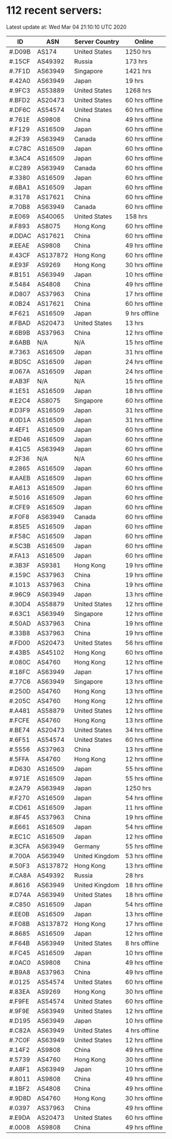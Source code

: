 # 112 recent servers:

Latest update at: Wed Mar 04 21:10:10 UTC 2020

| ID | ASN | Server Country | Online |
| -- | --- | -------------- | ------ |
| #.D09B | AS174 | United States | 1250 hrs |
| #.15CF | AS49392 | Russia | 173 hrs |
| #.7F1D | AS63949 | Singapore | 1421 hrs |
| #.42A0 | AS63949 | Japan | 19 hrs |
| #.9FC3 | AS53889 | United States | 1268 hrs |
| #.BFD2 | AS20473 | United States | 60 hrs offline |
| #.DF6C | AS54574 | United States | 60 hrs offline |
| #.761E | AS9808 | China | 49 hrs offline |
| #.F129 | AS16509 | Japan | 60 hrs offline |
| #.2F39 | AS63949 | Canada | 60 hrs offline |
| #.C78C | AS16509 | Japan | 60 hrs offline |
| #.3AC4 | AS16509 | Japan | 60 hrs offline |
| #.C289 | AS63949 | Canada | 60 hrs offline |
| #.3380 | AS16509 | Japan | 60 hrs offline |
| #.6BA1 | AS16509 | Japan | 60 hrs offline |
| #.3178 | AS17621 | China | 60 hrs offline |
| #.70B8 | AS63949 | Canada | 60 hrs offline |
| #.E069 | AS40065 | United States | 158 hrs |
| #.F893 | AS8075 | Hong Kong | 60 hrs offline |
| #.DDAC | AS17621 | China | 60 hrs offline |
| #.EEAE | AS9808 | China | 49 hrs offline |
| #.43CF | AS137872 | Hong Kong | 60 hrs offline |
| #.E93F | AS9269 | Hong Kong | 30 hrs offline |
| #.B151 | AS63949 | Japan | 10 hrs offline |
| #.5484 | AS4808 | China | 49 hrs offline |
| #.D807 | AS37963 | China | 17 hrs offline |
| #.0B24 | AS17621 | China | 60 hrs offline |
| #.F621 | AS16509 | Japan | 9 hrs offline |
| #.FBAD | AS20473 | United States | 13 hrs |
| #.6B9B | AS37963 | China | 12 hrs offline |
| #.6ABB | N/A | N/A | 15 hrs offline |
| #.7363 | AS16509 | Japan | 31 hrs offline |
| #.BD5C | AS16509 | Japan | 24 hrs offline |
| #.067A | AS16509 | Japan | 24 hrs offline |
| #.AB3F | N/A | N/A | 15 hrs offline |
| #.1E51 | AS16509 | Japan | 18 hrs offline |
| #.E2C4 | AS8075 | Singapore | 60 hrs offline |
| #.D3F9 | AS16509 | Japan | 31 hrs offline |
| #.0D1A | AS16509 | Japan | 31 hrs offline |
| #.4EF1 | AS16509 | Japan | 60 hrs offline |
| #.ED46 | AS16509 | Japan | 60 hrs offline |
| #.41C5 | AS63949 | Japan | 60 hrs offline |
| #.2F36 | N/A | N/A | 60 hrs offline |
| #.2865 | AS16509 | Japan | 60 hrs offline |
| #.AAEB | AS16509 | Japan | 60 hrs offline |
| #.A613 | AS16509 | Japan | 60 hrs offline |
| #.5016 | AS16509 | Japan | 60 hrs offline |
| #.CFE9 | AS16509 | Japan | 60 hrs offline |
| #.F0F8 | AS63949 | Canada | 60 hrs offline |
| #.85E5 | AS16509 | Japan | 60 hrs offline |
| #.F58C | AS16509 | Japan | 60 hrs offline |
| #.5C3B | AS16509 | Japan | 60 hrs offline |
| #.FA13 | AS16509 | Japan | 60 hrs offline |
| #.3B3F | AS9381 | Hong Kong | 19 hrs offline |
| #.159C | AS37963 | China | 19 hrs offline |
| #.1013 | AS37963 | China | 19 hrs offline |
| #.96C9 | AS63949 | Japan | 13 hrs offline |
| #.30D4 | AS58879 | United States | 12 hrs offline |
| #.63C1 | AS63949 | Singapore | 12 hrs offline |
| #.50AD | AS37963 | China | 19 hrs offline |
| #.33B8 | AS37963 | China | 19 hrs offline |
| #.FD00 | AS20473 | United States | 56 hrs offline |
| #.43B5 | AS45102 | Hong Kong | 60 hrs offline |
| #.080C | AS4760 | Hong Kong | 12 hrs offline |
| #.18FC | AS63949 | Japan | 17 hrs offline |
| #.77C6 | AS63949 | Singapore | 13 hrs offline |
| #.250D | AS4760 | Hong Kong | 13 hrs offline |
| #.205C | AS4760 | Hong Kong | 12 hrs offline |
| #.A481 | AS58879 | United States | 12 hrs offline |
| #.FCFE | AS4760 | Hong Kong | 13 hrs offline |
| #.BE74 | AS20473 | United States | 34 hrs offline |
| #.6F51 | AS54574 | United States | 60 hrs offline |
| #.5556 | AS37963 | China | 13 hrs offline |
| #.5FFA | AS4760 | Hong Kong | 12 hrs offline |
| #.D630 | AS16509 | Japan | 55 hrs offline |
| #.971E | AS16509 | Japan | 55 hrs offline |
| #.2A79 | AS63949 | Japan | 1250 hrs |
| #.F270 | AS16509 | Japan | 54 hrs offline |
| #.CD61 | AS16509 | Japan | 11 hrs offline |
| #.8F45 | AS37963 | China | 19 hrs offline |
| #.E661 | AS16509 | Japan | 54 hrs offline |
| #.EC1C | AS16509 | Japan | 12 hrs offline |
| #.3CFA | AS63949 | Germany | 55 hrs offline |
| #.700A | AS63949 | United Kingdom | 53 hrs offline |
| #.50F3 | AS137872 | Hong Kong | 13 hrs offline |
| #.CA8A | AS49392 | Russia | 28 hrs |
| #.8616 | AS63949 | United Kingdom | 18 hrs offline |
| #.D74A | AS63949 | United States | 18 hrs offline |
| #.C850 | AS16509 | Japan | 54 hrs offline |
| #.EE0B | AS16509 | Japan | 13 hrs offline |
| #.F08B | AS137872 | Hong Kong | 17 hrs offline |
| #.8685 | AS16509 | Japan | 12 hrs offline |
| #.F64B | AS63949 | United States | 8 hrs offline |
| #.FC45 | AS16509 | Japan | 10 hrs offline |
| #.0AC0 | AS9808 | China | 49 hrs offline |
| #.B9A8 | AS37963 | China | 49 hrs offline |
| #.0125 | AS54574 | United States | 60 hrs offline |
| #.83EA | AS9269 | Hong Kong | 30 hrs offline |
| #.F9FE | AS54574 | United States | 60 hrs offline |
| #.9F9E | AS63949 | United States | 12 hrs offline |
| #.D195 | AS63949 | Japan | 10 hrs offline |
| #.C82A | AS63949 | United States | 4 hrs offline |
| #.7C0F | AS63949 | United States | 12 hrs offline |
| #.14F2 | AS9808 | China | 49 hrs offline |
| #.5739 | AS4760 | Hong Kong | 30 hrs offline |
| #.A8F1 | AS63949 | Japan | 10 hrs offline |
| #.8011 | AS9808 | China | 49 hrs offline |
| #.1BF2 | AS4808 | China | 49 hrs offline |
| #.9D8D | AS4760 | Hong Kong | 30 hrs offline |
| #.0397 | AS37963 | China | 49 hrs offline |
| #.E9DA | AS20473 | United States | 60 hrs offline |
| #.0008 | AS9808 | China | 49 hrs offline |

